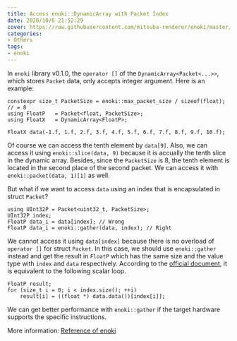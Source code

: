 ```yaml
---
title: Access enoki::DynamicArray with Packet Index
date: 2020/10/6 21:52:29
cover: https://raw.githubusercontent.com/mitsuba-renderer/enoki/master/docs/enoki-logo.png
categories:
- Others
tags:
- enoki
---
```


In `enoki` library v0.1.0, the `operator []` of the `DynamicArray<Packet<...>>`, which stores `Packet` data, only accepts integer argument. Here is an example:
```
constexpr size_t PacketSize = enoki::max_packet_size / sizeof(float); // = 8
using FloatP   = Packet<float, PacketSize>;
using FloatX   = DynamicArray<FloatP>;

FloatX data(-1.f, 1.f, 2.f, 3.f, 4.f, 5.f, 6.f, 7.f, 8.f, 9.f, 10.f);
```
Of course we can access the tenth element by `data[9]`. Also, we can access it using `enoki::slice(data, 9)` because it is accually the tenth slice in the dynamic array. Besides, since the `PacketSize` is 8, the tenth element is located in the second place of the second packet. We can access it with `enoki::packet(data, 1)[1]` as well.

But what if we want to access `data` using an index that is encapsulated in struct `Packet`?
```
using UInt32P = Packet<uint32_t, PacketSize>;
UInt32P index;
FloatP data_i = data[index]; // Wrong
FloatP data_i = enoki::gather(data, index); // Right
```
We cannot access it using `data[index]` because there is no overload of `operator []` for struct `Packet`. In this case, we should use `enoki::gather` instead and get the result in `FloatP` which has the same size and the value type with `index` and `data` respectively. According to the [official document](https://enoki.readthedocs.io/en/master/reference.html#memory-operations), it is equivalent to the following scalar loop.
```
FloatP result;
for (size_t i = 0; i < index.size(); ++i)
    result[i] = ((float *) data.data())[index[i]];
```
We can get better performance with `enoki::gather` if the target hardware supports the specific instructions.

More information: [Reference of enoki](https://enoki.readthedocs.io/en/master/reference.html#memory-operations)
